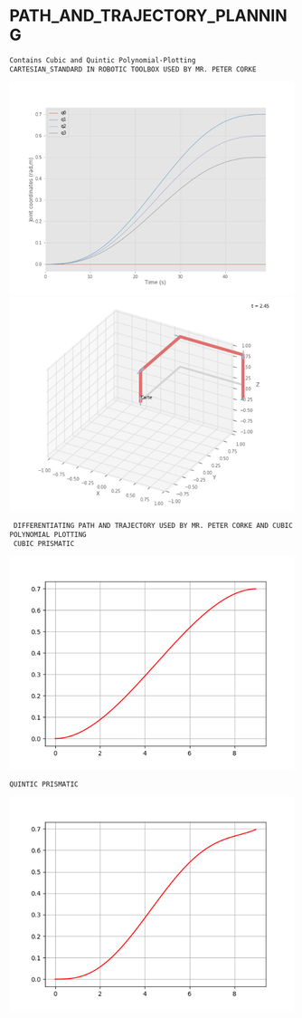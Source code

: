 # PATH_AND_TRAJECTORY_PLANNING

    Contains Cubic and Quintic Polynomial-Plotting
    CARTESIAN_STANDARD IN ROBOTIC TOOLBOX USED BY MR. PETER CORKE
<img src="img/Figure_1.png">
<img src="img/Robotics_Toolbox_for_Python_(Figure_2).png">

     DIFFERENTIATING PATH AND TRAJECTORY USED BY MR. PETER CORKE AND CUBIC POLYNOMIAL PLOTTING
     CUBIC PRISMATIC
<img src="img/Figure_1_Cubic_Prismatic.png">

    QUINTIC PRISMATIC
<img src="img/Figure_1_Quintic_Prismatic.png">    
